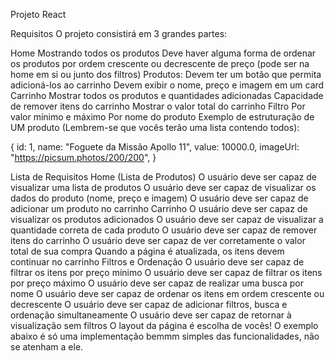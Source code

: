 Projeto React 

Requisitos
O projeto consistirá em 3 grandes partes:

Home
Mostrando todos os produtos
Deve haver alguma forma de ordenar os produtos por ordem crescente ou decrescente de preço (pode ser na home em si ou junto dos filtros)
Produtos:
Devem ter um botão que permita adicioná-los ao carrinho
Devem exibir o nome, preço e imagem em um card
Carrinho
Mostrar todos os produtos e quantidades adicionadas
Capacidade de remover itens do carrinho
Mostrar o valor total do carrinho
Filtro
Por valor mínimo e máximo
Por nome do produto
Exemplo de estruturação de UM produto (Lembrem-se que vocês terão uma lista contendo todos):

{
	id: 1,
	name: "Foguete da Missão Apollo 11",
	value: 10000.0,
	imageUrl: "https://picsum.photos/200/200",
}

Lista de Requisitos
Home (Lista de Produtos)
 O usuário deve ser capaz de visualizar uma lista de produtos
 O usuário deve ser capaz de visualizar os dados do produto (nome, preço e imagem)
 O usuário deve ser capaz de adicionar um produto no carrinho
Carrinho
 O usuário deve ser capaz de visualizar os produtos adicionados
 O usuário deve ser capaz de visualizar a quantidade correta de cada produto
 O usuário deve ser capaz de remover itens do carrinho
 O usuário deve ser capaz de ver corretamente o valor total de sua compra
 Quando a página é atualizada, os itens devem continuar no carrinho
Filtros e Ordenação
 O usuário deve ser capaz de filtrar os itens por preço mínimo
 O usuário deve ser capaz de filtrar os itens por preço máximo
 O usuário deve ser capaz de realizar uma busca por nome
 O usuário deve ser capaz de ordenar os itens em ordem crescente ou decrescente
 O usuário deve ser capaz de adicionar filtros, busca e ordenação simultaneamente
 O usuário deve ser capaz de retornar à visualização sem filtros
O layout da página é escolha de vocês! O exemplo abaixo é só uma implementação bemmm simples das funcionalidades, não se atenham a ele.